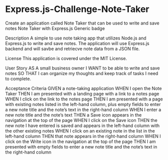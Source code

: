 # Express.js-Challenge-Note-Taker
Create an application called Note Taker that can be used to write and save notes
Note Taker with Express.js
Generic badge

Description
A simple to use note taking app that utilizes Node.js and Express.js to write and save notes. The application will use Express.js backend and will savbe and retriecve note data from a JSON file.

License
This application is covered under the MIT License.

User Story
AS A small business owner
I WANT to be able to write and save notes
SO THAT I can organize my thoughts and keep track of tasks I need to complete.

Acceptance Criteria
GIVEN a note-taking application
WHEN I open the Note Taker
THEN I am presented with a landing page with a link to a notes page
WHEN I click on the link to the notes page
THEN I am presented with a page with existing notes listed in the
left-hand column, plus empty fields to enter a new note title and the note’s text in the right-hand column
WHEN I enter a new note title and the note’s text
THEN a Save icon appears in the navigation at the top of the page
WHEN I click on the Save icon
THEN the new note I have entered is saved and appears in the left-hand column with the other existing notes
WHEN I click on an existing note in the list in the left-hand column
THEN that note appears in the right-hand column
WHEN I click on the Write icon in the navigation at the top of the page
THEN I am presented with empty fields to enter a new note title and the note’s text in the right-hand column